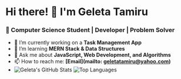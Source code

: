 # Hi there! 👋 I'm Geleta Tamiru
### 🚀 Computer Science Student | Developer | Problem Solver

- 🔭 I’m currently working on a **Task Management App**
- 🌱 I’m learning **MERN Stack & Data Structures**
- 💬 Ask me about **JavaScript, Web Development, and Algorithms**
- 📫 How to reach me: **[Email](mailto: geletatamiru@yahoo.com)**
- ![Geleta's GitHub Stats](https://github-readme-stats.vercel.app/api?username=GeletaTamiru&show_icons=true&theme=radical)
![Top Languages](https://github-readme-stats.vercel.app/api/top-langs/?username=GeletaTamiru&layout=compact&theme=tokyonight)
